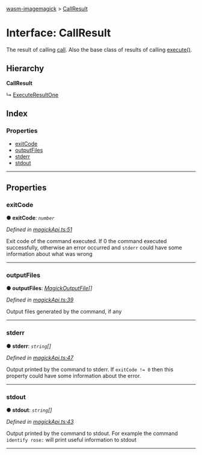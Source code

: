 [wasm-imagemagick](../README.md) > [CallResult](../interfaces/callresult.md)

# Interface: CallResult

The result of calling [call](../#call). Also the base class of results of calling [execute()](https://github.com/KnicKnic/WASM-ImageMagick/tree/sample-sinteractive-/apidocs#execute).

## Hierarchy

**CallResult**

↳  [ExecuteResultOne](executeresultone.md)

## Index

### Properties

* [exitCode](callresult.md#exitcode)
* [outputFiles](callresult.md#outputfiles)
* [stderr](callresult.md#stderr)
* [stdout](callresult.md#stdout)

---

## Properties

<a id="exitcode"></a>

###  exitCode

**● exitCode**: *`number`*

*Defined in [magickApi.ts:51](https://github.com/KnicKnic/WASM-ImageMagick/blob/a680377/src/magickApi.ts#L51)*

Exit code of the command executed. If 0 the command executed successfully, otherwise an error occurred and `stderr` could have some information about what was wrong

___
<a id="outputfiles"></a>

###  outputFiles

**● outputFiles**: *[MagickOutputFile](magickoutputfile.md)[]*

*Defined in [magickApi.ts:39](https://github.com/KnicKnic/WASM-ImageMagick/blob/a680377/src/magickApi.ts#L39)*

Output files generated by the command, if any

___
<a id="stderr"></a>

###  stderr

**● stderr**: *`string`[]*

*Defined in [magickApi.ts:47](https://github.com/KnicKnic/WASM-ImageMagick/blob/a680377/src/magickApi.ts#L47)*

Output printed by the command to stderr. If `exitCode != 0` then this property could have some information about the error.

___
<a id="stdout"></a>

###  stdout

**● stdout**: *`string`[]*

*Defined in [magickApi.ts:43](https://github.com/KnicKnic/WASM-ImageMagick/blob/a680377/src/magickApi.ts#L43)*

Output printed by the command to stdout. For example the command `identify rose:` will print useful information to stdout

___

